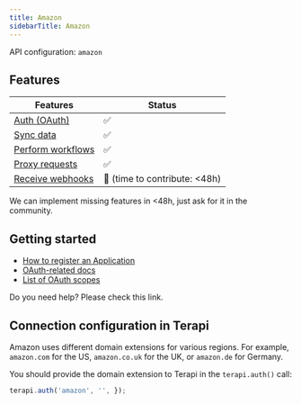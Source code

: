 ```yaml
---
title: Amazon
sidebarTitle: Amazon
---
```


API configuration: `amazon`

## Features

| Features | Status |
| - | - |
| [Auth (OAuth)](/integrate/guides/authorize-an-api) | ✅ |
| [Sync data](/integrate/guides/sync-data-from-an-api) | ✅ |
| [Perform workflows](/integrate/guides/perform-workflows-with-an-api) | ✅ |
| [Proxy requests](/integrate/guides/proxy-requests-to-an-api) | ✅ |
| [Receive webhooks](/integrate/guides/receive-webhooks-from-an-api) | 🚫 (time to contribute: &lt;48h) |

We can implement missing features in &lt;48h, just ask for it in the community.

## Getting started

-   [How to register an Application](https://developer.amazon.com/docs/login-with-amazon/register-web.html)
-   [OAuth-related docs](https://developer.amazon.com/docs/login-with-amazon/authorization-code-grant.html)
-   [List of OAuth scopes](https://developer.amazon.com/docs/login-with-amazon/customer-profile.html)

Do you need help? Please check this link.

## Connection configuration in Terapi

Amazon uses different domain extensions for various regions. For example, `amazon.com` for the US, `amazon.co.uk` for the UK, or `amazon.de` for Germany.

You should provide the domain extension to Terapi in the `terapi.auth()` call:

```js
terapi.auth('amazon', '', });

